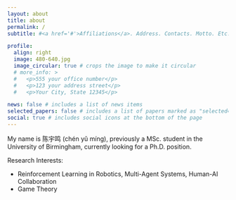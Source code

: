 ```yaml
---
layout: about
title: about
permalink: /
subtitle: #<a href='#'>Affiliations</a>. Address. Contacts. Motto. Etc.

profile:
  align: right
  image: 480-640.jpg
  image_circular: true # crops the image to make it circular
  # more_info: >
  #   <p>555 your office number</p>
  #   <p>123 your address street</p>
  #   <p>Your City, State 12345</p>

news: false # includes a list of news items
selected_papers: false # includes a list of papers marked as "selected={true}"
social: true # includes social icons at the bottom of the page
---
```


My name is 陈宇鸣 (chén yǔ míng), previously a MSc. student in the University of Birmingham, currently looking for a Ph.D. position. 

Research Interests:
+ Reinforcement Learning in Robotics, Multi-Agent Systems, Human-AI Collaboration
+ Game Theory
